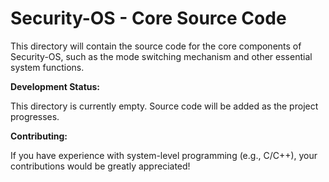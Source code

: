 # Security-OS - Core Source Code

This directory will contain the source code for the core components of Security-OS, such as the mode switching mechanism and other essential system functions.

**Development Status:**

This directory is currently empty. Source code will be added as the project progresses.

**Contributing:**

If you have experience with system-level programming (e.g., C/C++), your contributions would be greatly appreciated!
